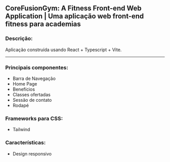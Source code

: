 ## CoreFusionGym: A Fitness Front-end Web Application | Uma aplicação web front-end fitness para academias

### Descrição:
Aplicação construída usando React + Typescript + Vite. 
<hr/>

### Principais componentes:

* Barra de Navegação
* Home Page
* Benefícios
* Classes ofertadas
* Sessão de contato
* Rodapé

### Frameworks para CSS:

* Tailwind

### Características:

*  Design responsivo



